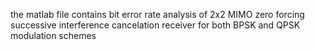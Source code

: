 the matlab file contains bit error rate analysis of 2x2 MIMO zero forcing successive interference cancelation receiver for both BPSK and QPSK modulation schemes

